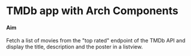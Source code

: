 TMDb app with Arch Components
=============================

#### Aim
Fetch a list of movies from the "top rated" endpoint of the TMDb API and display the title, description and the poster in a listview.

